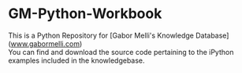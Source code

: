 # GM-Python-Workbook
This is a Python Repository for [Gabor Melli's Knowledge Database] (www.gabormelli.com)  
You can find and download the source code pertaining to the iPython examples included in the knowledgebase.
